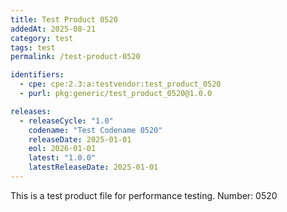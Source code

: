 ```yaml
---
title: Test Product 0520
addedAt: 2025-08-21
category: test
tags: test
permalink: /test-product-0520

identifiers:
  - cpe: cpe:2.3:a:testvendor:test_product_0520
  - purl: pkg:generic/test_product_0520@1.0.0

releases:
  - releaseCycle: "1.0"
    codename: "Test Codename 0520"
    releaseDate: 2025-01-01
    eol: 2026-01-01
    latest: "1.0.0"
    latestReleaseDate: 2025-01-01
---
```


This is a test product file for performance testing. Number: 0520
